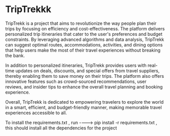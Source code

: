 # TripTrekkk
TripTrekk is a project that aims to revolutionize the way people plan their trips by focusing on efficiency and cost-effectiveness. The platform delivers personalized trip itineraries that cater to the user's preferences and budget constraints. By leveraging advanced algorithms and data analysis, TripTrekk can suggest optimal routes, accommodations, activities, and dining options that help users make the most of their travel experiences without breaking the bank.

In addition to personalized itineraries, TripTrekk provides users with real-time updates on deals, discounts, and special offers from travel suppliers, thereby enabling them to save money on their trips. The platform also offers innovative features such as crowd-sourced recommendations, user reviews, and insider tips to enhance the overall travel planning and booking experience.

Overall, TripTrekk is dedicated to empowering travelers to explore the world in a smart, efficient, and budget-friendly manner, making memorable travel experiences accessible to all.


To install the requirements.txt , run ----> pip install -r requirements.txt , this should install all the dependencies for the project
